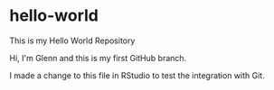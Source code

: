 # hello-world
This is my Hello World Repository

Hi, I'm Glenn and this is my first GitHub branch.  

I made a change to this file in RStudio to test the integration with Git.

